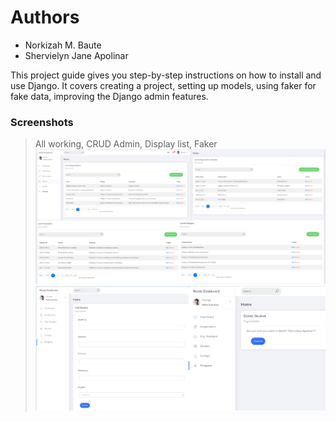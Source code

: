 # Authors 
- Norkizah M. Baute 
- Shervielyn Jane Apolinar 

This project guide gives you step-by-step instructions on how to install and use Django. It covers creating a project, setting up models, using faker for fake data, improving the Django admin features.

### Screenshots 
> All working, CRUD Admin, Display list, Faker 
![img](https://github.com/Norkizah/PSUSphere/blob/main/projectsite/static/sc1.png?raw=true)
![img](https://github.com/Norkizah/PSUSphere/blob/main/projectsite/static/sc2.png?raw=true) 

